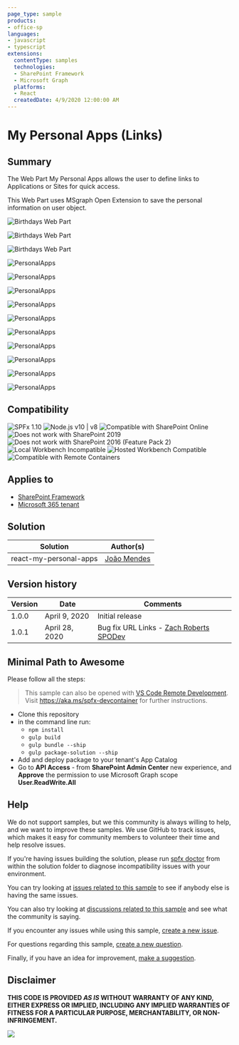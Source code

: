 ```yaml
---
page_type: sample
products:
- office-sp
languages:
- javascript
- typescript
extensions:
  contentType: samples
  technologies:
  - SharePoint Framework
  - Microsoft Graph
  platforms:
  - React
  createdDate: 4/9/2020 12:00:00 AM
---
```


# My Personal Apps (Links)

## Summary
The Web Part My Personal Apps allows the user to define links to Applications or Sites for quick access.

This Web Part uses MSgraph Open Extension to save the personal information on user object.
  

![Birthdays Web Part](./assets/image14.png)

![Birthdays Web Part](./assets/image13.png)

![Birthdays Web Part](./assets/image12.png)

![PersonalApps](./assets/image11.png)

![PersonalApps](./assets/Image2.png)

![PersonalApps](./assets/Image3.png)

![PersonalApps](./assets/Image4.png)

![PersonalApps](./assets/Image5.png)

![PersonalApps](./assets/Image06.png)

![PersonalApps](./assets/Image7.png)

![PersonalApps](./assets/Image8.png)

![PersonalApps](./assets/Image9.png)

![PersonalApps](./assets/Image10.png)

## Compatibility

![SPFx 1.10](https://img.shields.io/badge/SPFx-1.10.0-green.svg) 
![Node.js v10 | v8](https://img.shields.io/badge/Node.js-v10%20%7C%20v8-green.svg) 
![Compatible with SharePoint Online](https://img.shields.io/badge/SharePoint%20Online-Compatible-green.svg)
![Does not work with SharePoint 2019](https://img.shields.io/badge/SharePoint%20Server%202019-Incompatible-red.svg)
![Does not work with SharePoint 2016 (Feature Pack 2)](https://img.shields.io/badge/SharePoint%20Server%202016%20(Feature%20Pack%202)-Incompatible-red.svg "SharePoint Server 2016 Feature Pack 2 requires SPFx 1.1")
![Local Workbench Incompatible](https://img.shields.io/badge/Local%20Workbench-Incompatible-red.svg "Requires access to the Microsoft Graph")
![Hosted Workbench Compatible](https://img.shields.io/badge/Hosted%20Workbench-Compatible-green.svg)
![Compatible with Remote Containers](https://img.shields.io/badge/Remote%20Containers-Compatible-green.svg)

## Applies to

* [SharePoint Framework](https://learn.microsoft.com/sharepoint/dev/spfx/sharepoint-framework-overview)
* [Microsoft 365 tenant](https://learn.microsoft.com/sharepoint/dev/spfx/set-up-your-development-environment)

## Solution

Solution|Author(s)
--------|---------
react-my-personal-apps|[João Mendes](https://github.com/joaojmendes)


## Version history

Version|Date|Comments
-------|----|--------
1.0.0|April 9, 2020|Initial release
1.0.1|April 28, 2020| Bug fix URL Links - [Zach Roberts](https://github.com/zachroberts8668) [SPODev](https://spodev.com)

## Minimal Path to Awesome

Please follow all the steps:

>  This sample can also be opened with [VS Code Remote Development](https://code.visualstudio.com/docs/remote/remote-overview). Visit https://aka.ms/spfx-devcontainer for further instructions.

- Clone this repository
- in the command line run:
  - `npm install`
  - `gulp build`
  - `gulp bundle --ship`
  - `gulp package-solution --ship`
- Add and deploy package to your tenant's App Catalog
- Go to **API Access** - from **SharePoint Admin Center** new experience, and **Approve** the permission to use Microsoft Graph scope **User.ReadWrite.All**


## Help

We do not support samples, but we this community is always willing to help, and we want to improve these samples. We use GitHub to track issues, which makes it easy for  community members to volunteer their time and help resolve issues.

If you're having issues building the solution, please run [spfx doctor](https://pnp.github.io/cli-microsoft365/cmd/spfx/spfx-doctor/) from within the solution folder to diagnose incompatibility issues with your environment.

You can try looking at [issues related to this sample](https://github.com/pnp/sp-dev-fx-webparts/issues?q=label%3A%22sample%3A%20react-my-personal-apps") to see if anybody else is having the same issues.

You can also try looking at [discussions related to this sample](https://github.com/pnp/sp-dev-fx-webparts/discussions?discussions_q=react-my-personal-apps) and see what the community is saying.

If you encounter any issues while using this sample, [create a new issue](https://github.com/pnp/sp-dev-fx-webparts/issues/new?assignees=&labels=Needs%3A+Triage+%3Amag%3A%2Ctype%3Abug-suspected%2Csample%3A%20react-my-personal-apps&template=bug-report.yml&sample=react-my-personal-apps&authors=@joaojmendes%20@zachroberts8668&title=react-my-personal-apps%20-%20).

For questions regarding this sample, [create a new question](https://github.com/pnp/sp-dev-fx-webparts/issues/new?assignees=&labels=Needs%3A+Triage+%3Amag%3A%2Ctype%3Aquestion%2Csample%3A%20react-my-personal-apps&template=question.yml&sample=react-my-personal-apps&authors=@joaojmendes%20@zachroberts8668&title=react-my-personal-apps%20-%20).

Finally, if you have an idea for improvement, [make a suggestion](https://github.com/pnp/sp-dev-fx-webparts/issues/new?assignees=&labels=Needs%3A+Triage+%3Amag%3A%2Ctype%3Aenhancement%2Csample%3A%20react-my-personal-apps&template=question.yml&sample=react-my-personal-apps&authors=@joaojmendes%20@zachroberts8668&title=react-my-personal-apps%20-%20).

## Disclaimer

**THIS CODE IS PROVIDED *AS IS* WITHOUT WARRANTY OF ANY KIND, EITHER EXPRESS OR IMPLIED, INCLUDING ANY IMPLIED WARRANTIES OF FITNESS FOR A PARTICULAR PURPOSE, MERCHANTABILITY, OR NON-INFRINGEMENT.**


<img src="https://pnptelemetry.azurewebsites.net/sp-dev-fx-webparts/samples/react-my-personal-apps" />
